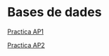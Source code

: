 # Bases de dades

<a href="https://github.com/MarcGarcia03/Bases-de-dades/tree/main/Ap1/">Practica AP1</a>

<a href="https://github.com/MarcGarcia03/Bases-de-dades/tree/main/Ap2/">Practica AP2</a>
